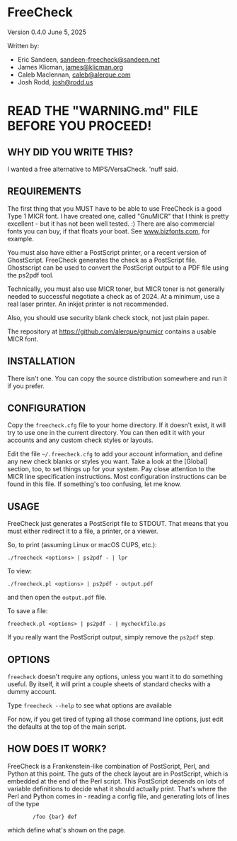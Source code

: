 FreeCheck
=========
Version 0.4.0
June 5, 2025

Written by:
- Eric Sandeen, <sandeen-freecheck@sandeen.net>
- James Klicman, <james@klicman.org>
- Caleb Maclennan, <caleb@alerque.com>
- Josh Rodd, <josh@rodd.us>

READ THE "WARNING.md" FILE BEFORE YOU PROCEED!
==============================================

WHY DID YOU WRITE THIS?
-----------------------
I wanted a free alternative to MIPS/VersaCheck. 'nuff said.

REQUIREMENTS
------------
The first thing that you MUST have to be able to use FreeCheck is a
good Type 1 MICR font. I have created one, called "GnuMICR" that I think
is pretty excellent - but it has not been well tested. :) There are also
commercial fonts you can buy, if that floats your boat. See
www.bizfonts.com, for example.

You must also have either a PostScript printer, or a recent version
of GhostScript. FreeCheck generates the check as a PostScript file.
Ghostscript can be used to convert the PostScript output to a PDF file
using the ps2pdf tool.

Technically, you must also use MICR toner, but MICR toner is not generally
needed to successful negotiate a check as of 2024. At a minimum, use a real
laser printer. An inkjet printer is not recommended.

Also, you should use security blank check stock, not just plain
paper.

The repository at <https://github.com/alerque/gnumicr> contains a usable
MICR font.

INSTALLATION
------------

There isn't one. You can copy the source distribution somewhere and run it
if you prefer.

CONFIGURATION
-------------

Copy the `freecheck.cfg` file to your home directory. If it doesn't exist,
it will try to use one in the current directory. You can then edit it with
your accounts and any custom check styles or layouts.

Edit the file `~/.freecheck.cfg` to add your account information, and define
any new check blanks or styles you want.  Take a look at the [Global]
section, too, to set things up for your system. Pay close attention
to the MICR line specification instructions. Most configuration instructions
can be found in this file. If something's too confusing, let me know.

USAGE
-----
FreeCheck just generates a PostScript file to STDOUT. That means that you
must either redirect it to a file, a printer, or a viewer.

So, to print (assuming Linux or macOS CUPS, etc.):
```
./freecheck <options> | ps2pdf - | lpr
```

To view:
```
./freecheck.pl <options> | ps2pdf - output.pdf
```

and then open the `output.pdf` file.

To save a file:
```
freecheck.pl <options> | ps2pdf - | mycheckfile.ps
```

If you really want the PostScript output, simply remove the `ps2pdf`
step.

OPTIONS
-------
`freecheck` doesn't require any options, unless you want it to do something
useful. By itself, it will print a couple sheets of standard checks
with a dummy account.

Type `freecheck --help` to see what options are available

For now, if you get tired of typing all those command line options, just
edit the defaults at the top of the main script.

HOW DOES IT WORK?
-----------------
FreeCheck is a Frankenstein-like combination of PostScript, Perl, and
Python at this point. The guts of the check layout are in PostScript,
which is embedded at the end of the Perl script. This PostScript depends
on lots of variable definitions to decide what it should actually print.
That's where the Perl and Python comes in - reading a config file, and
generating lots of lines of the type

```
        /foo {bar} def
```
which define what's shown on the page.
